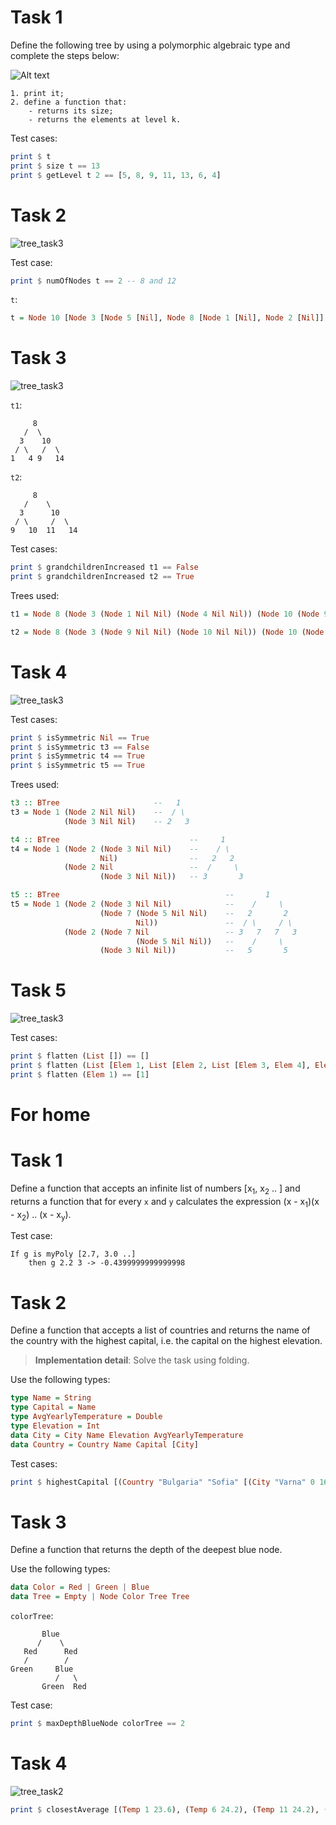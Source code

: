# Task 1

Define the following tree by using a polymorphic algebraic type and complete the steps below:

![Alt text](assets/task3.png?raw=true "task3.png")

```text
1. print it;
2. define a function that:
    - returns its size;
    - returns the elements at level k.
```

Test cases:

```haskell
print $ t
print $ size t == 13
print $ getLevel t 2 == [5, 8, 9, 11, 13, 6, 4]
```

# Task 2

![tree_task3](assets/tree.png?raw=true)

Test case:

```haskell
print $ numOfNodes t == 2 -- 8 and 12
```

`t`:

```haskell
t = Node 10 [Node 3 [Node 5 [Nil], Node 8 [Node 1 [Nil], Node 2 [Nil]], Node 9 [Nil]], Node 7 [Node 11 [Nil], Node 13 [Nil]], Node 12 [Node 6 [Nil], Node 4 [Nil]]]
```

# Task 3

![tree_task3](assets/t4.png?raw=true)

`t1`:

         8
       /  \
      3    10
     / \   /  \
    1   4 9   14

`t2`:

         8
       /    \
      3      10
     / \     /  \
    9   10  11   14

Test cases:

```haskell
print $ grandchildrenIncreased t1 == False
print $ grandchildrenIncreased t2 == True
```

Trees used:

```haskell
t1 = Node 8 (Node 3 (Node 1 Nil Nil) (Node 4 Nil Nil)) (Node 10 (Node 9 Nil Nil) (Node 14 Nil Nil))

t2 = Node 8 (Node 3 (Node 9 Nil Nil) (Node 10 Nil Nil)) (Node 10 (Node 11 Nil Nil) (Node 14 Nil Nil))
```

# Task 4

![tree_task3](assets/t5.png?raw=true)

Test cases:

```haskell
print $ isSymmetric Nil == True
print $ isSymmetric t3 == False
print $ isSymmetric t4 == True
print $ isSymmetric t5 == True
```

Trees used:

```haskell
t3 :: BTree                     --   1
t3 = Node 1 (Node 2 Nil Nil)    --  / \
            (Node 3 Nil Nil)    -- 2   3

t4 :: BTree                             --     1
t4 = Node 1 (Node 2 (Node 3 Nil Nil)    --    / \
                    Nil)                --   2   2
            (Node 2 Nil                 --  /     \
                    (Node 3 Nil Nil))   -- 3       3

t5 :: BTree                                     --       1
t5 = Node 1 (Node 2 (Node 3 Nil Nil)            --    /     \
                    (Node 7 (Node 5 Nil Nil)    --   2       2
                            Nil))               --  / \     / \
            (Node 2 (Node 7 Nil                 -- 3   7   7   3
                            (Node 5 Nil Nil))   --    /     \
                    (Node 3 Nil Nil))           --   5       5
```

# Task 5

![tree_task3](assets/t6.png?raw=true)

Test cases:

```haskell
print $ flatten (List []) == []
print $ flatten (List [Elem 1, List [Elem 2, List [Elem 3, Elem 4], Elem 5]]) == [1,2,3,4,5]
print $ flatten (Elem 1) == [1]
```

# For home

# Task 1

Define a function that accepts an infinite list of numbers [x<sub>1</sub>, x<sub>2</sub> .. ] and returns a function that for every `x` and `y` calculates the expression (x - x<sub>1</sub>)(x - x<sub>2</sub>) .. (x - x<sub>y</sub>).

Test case:

    If g is myPoly [2.7, 3.0 ..]
        then g 2.2 3 -> -0.4399999999999998

# Task 2

Define a function that accepts a list of countries and returns the name of the country with the highest capital, i.e. the capital on the highest elevation.

> **Implementation detail**: Solve the task using folding.

Use the following types:

```haskell
type Name = String
type Capital = Name
type AvgYearlyTemperature = Double
type Elevation = Int
data City = City Name Elevation AvgYearlyTemperature
data Country = Country Name Capital [City]
```

Test cases:

```haskell
print $ highestCapital [(Country "Bulgaria" "Sofia" [(City "Varna" 0 16), (City "Plovdiv" 120 14), (City "Sofia" 420 13)]), (Country "Germany" "Berlin" [(City "Munchen" 200 15), (City "Berlin" 150 12), (City "Ulm" 210 15)]), (Country "France" "Paris" [(City "Paris" 180 15), (City "Nice" 0 14), (City "Lyon" 500 13)])] == "Bulgaria"
```

# Task 3

Define a function that returns the depth of the deepest blue node.

Use the following types:

```haskell
data Color = Red | Green | Blue
data Tree = Empty | Node Color Tree Tree
```

`colorTree`:

           Blue
          /    \
       Red      Red
       /        /  
    Green     Blue  
              /   \
           Green  Red

Test case:

```haskell
print $ maxDepthBlueNode colorTree == 2
```

# Task 4

![tree_task2](assets/fh_task2.png?raw=true)

```haskell
print $ closestAverage [(Temp 1 23.6), (Temp 6 24.2), (Temp 11 24.2), (Temp 16 21.2), (Temp 21 23.8), (Temp 26 26.5), (Temp 31 24.5)]
```